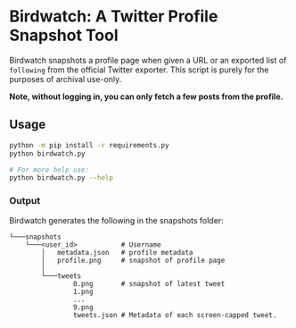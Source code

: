 # Birdwatch: A Twitter Profile Snapshot Tool

Birdwatch snapshots a profile page when given a URL or an exported list of `following` from the official Twitter exporter.
This script is purely for the purposes of archival use-only.

**Note, without logging in, you can only fetch a few posts from the profile.**

## Usage

```bash
python -m pip install -r requirements.py
python birdwatch.py

# For more help use:
python birdwatch.py --help
```

### Output

Birdwatch generates the following in the snapshots folder:

```
└───snapshots
    └───<user_id>           # Username
        │   metadata.json   # profile metadata
        │   profile.png     # snapshot of profile page
        │
        └───tweets
                0.png       # snapshot of latest tweet
                1.png
                ...
                9.png
                tweets.json # Metadata of each screen-capped tweet.
```
